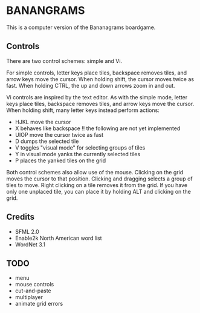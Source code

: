 BANANGRAMS
==========
This is a computer version of the Bananagrams boardgame.

Controls
--------
There are two control schemes: simple and Vi.

For simple controls, letter keys place tiles, backspace removes tiles, and
arrow keys move the cursor. When holding shift, the cursor moves twice as
fast. When holding CTRL, the up and down arrows zoom in and out.

Vi controls are inspired by the text editor. As with the simple mode, letter
keys place tiles, backspace removes tiles, and arrow keys move the cursor. When
holding shift, many letter keys instead perform actions:
 * HJKL move the cursor
 * X behaves like backspace
!! the following are not yet implemented
 * UIOP move the cursor twice as fast
 * D dumps the selected tile
 * V toggles "visual mode" for selecting groups of tiles
 * Y in visual mode yanks the currently selected tiles
 * P places the yanked tiles on the grid

Both control schemes also allow use of the mouse. Clicking on the grid moves
the cursor to that position. Clicking and dragging selects a group of tiles to
move. Right clicking on a tile removes it from the grid. If you have only one
unplaced tile, you can place it by holding ALT and clicking on the grid.

Credits
-------
 * SFML 2.0
 * Enable2k North American word list
 * WordNet 3.1

TODO
----
 * menu
 * mouse controls
 * cut-and-paste
 * multiplayer
 * animate grid errors
